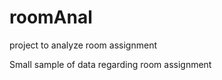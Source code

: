 roomAnal
========

project to analyze room assignment

Small sample of data regarding room assignment
